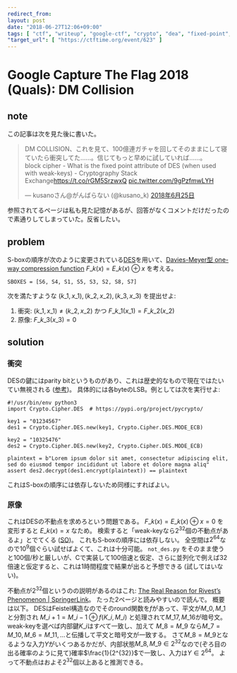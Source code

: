 ```yaml
---
redirect_from:
layout: post
date: "2018-06-27T12:06+09:00"
tags: [ "ctf", "writeup", "google-ctf", "crypto", "dea", "fixed-point", "weak-key", "davies-meyer", "one-way-compression-function" ]
"target_url": [ "https://ctftime.org/event/623" ]
---
```


# Google Capture The Flag 2018 (Quals): DM Collision

## note

この記事は次を見た後に書いた。

<blockquote class="twitter-tweet" data-conversation="none" data-lang="ja"><p lang="ja" dir="ltr">DM COLLISION、これを見て、100億連ガチャを回してそのままにして寝ていたら衝突してた……。信じてもっと早めに試していれば……。<br>block cipher - What is the fixed point attribute of DES (when used with weak-keys) - Cryptography Stack Exchange<a href="https://t.co/rGM5SrzwxQ">https://t.co/rGM5SrzwxQ</a> <a href="https://t.co/9gPzfmwLYH">pic.twitter.com/9gPzfmwLYH</a></p>&mdash; kusanoさん@がんばらない (@kusano_k) <a href="https://twitter.com/kusano_k/status/1011120618228539392?ref_src=twsrc%5Etfw">2018年6月25日</a></blockquote>
<script async src="https://platform.twitter.com/widgets.js" charset="utf-8"></script>

参照されてるページは私も見た記憶があるが、回答がなくコメントだけだったので素通りしてしまっていた。反省したい。

## problem

S-boxの順序が次のように変更されている[DES](https://web.archive.org/web/20160226035739/http://ruffnex.oc.to/kenji/xrea/des.txt)を用いて、[Davies-Meyer型 one-way compression function](https://en.wikipedia.org/wiki/One-way_compression_function#Davies%E2%80%93Meyer) $F\_k(x) = E\_k(x) \oplus x$ を考える。

```
SBOXES = [S6, S4, S1, S5, S3, S2, S8, S7]
```

次を満たすような $(k\_1, x\_1), (k\_2, x\_2), (k\_3, x\_3)$ を提出せよ:

1.  衝突: $(k\_1, x\_1) \ne (k\_2, x\_2)$ かつ $F\_{k\_1}(x\_1) = F\_{k\_2}(x\_2)$
2.  原像: $F\_{k\_3}(x\_3) = 0$

## solution

### 衝突

DESの鍵にはparity bitというものがあり、これは歴史的なもので現在ではたいてい無視される ([参考](https://crypto.stackexchange.com/questions/34199/purpose-of-des-parity-bits))。
具体的には各byteのLSB。例としては次を実行せよ:

```
#!/usr/bin/env python3
import Crypto.Cipher.DES  # https://pypi.org/project/pycrypto/

key1 = "01234567"
des1 = Crypto.Cipher.DES.new(key1, Crypto.Cipher.DES.MODE_ECB)

key2 = "10325476"
des2 = Crypto.Cipher.DES.new(key2, Crypto.Cipher.DES.MODE_ECB)

plaintext = b"Lorem ipsum dolor sit amet, consectetur adipiscing elit, sed do eiusmod tempor incididunt ut labore et dolore magna aliq"
assert des2.decrypt(des1.encrypt(plaintext)) == plaintext
```

これはS-boxの順序には依存しないため同様にすればよい。

### 原像

これはDESの不動点を求めろという問題である。
$F\_k(x) = E\_k(x) \oplus x = 0$ を変形すると $E\_k(x) = x$ なため。
検索すると「weak-keyなら$2^{32}$個の不動点があるよ」とでてくる ([SO](https://crypto.stackexchange.com/questions/20896/what-is-the-fixed-point-attribute-of-des-when-used-with-weak-keys))。
これもS-boxの順序には依存しない。
全空間は$2^{64}$なので$10^9$個ぐらい試せばよくて、これは十分可能。
`not_des.py` をそのまま使うと$100$個/秒と厳しいが、Cで実装して$100$倍速と仮定、さらに並列化で例えば$32$倍速と仮定すると、これは$1$時間程度で結果が出ると予想できる (試してはいない)。

不動点が$2^{32}$個というのの説明があるのはこれ: [The Real Reason for Rivest’s Phenomenon | SpringerLink](https://link.springer.com/chapter/10.1007%2F3-540-39799-X_42)。
たった$2$ページと読みやすいので読んで。
概要は以下。
DESはFeistel構造なのでそのround関数を$f$があって、平文が$M\_0, M\_1$と分割され $M\_{i+1} = M\_{i-1} \oplus f(K\_i, M\_i)$ と処理されて$M\_{17}, M\_{16}$が暗号文。
weak-keyを選べば内部鍵$K\_i$はすべて一致し、加えて $M\_8 = M\_9$ なら$M\_7 = M\_{10}, M\_6 = M\_{11}, \dots$と伝播して平文と暗号文が一致する。
さて$M\_8 = M\_9$となるような入力$Y$がいくつあるかだが、内部状態$M\_8, M\_9 \in 2^{32}$なので(ぞろ目の出る確率のように見て)確率$\frac{1}{2^{32}}$で一致し、入力は$Y \in 2^{64}$。
よって不動点はおよそ$2^{32}$個以上あると推測できる。
